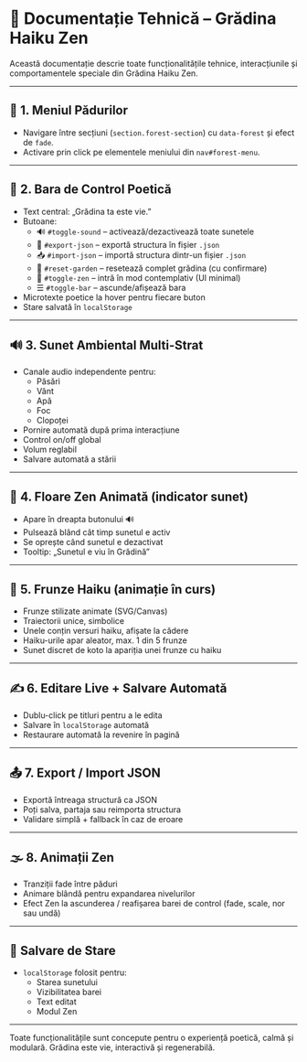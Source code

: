# 📘 Documentație Tehnică – Grădina Haiku Zen

Această documentație descrie toate funcționalitățile tehnice, interacțiunile și comportamentele speciale din Grădina Haiku Zen.

---

## 🌿 1. Meniul Pădurilor
- Navigare între secțiuni (`section.forest-section`) cu `data-forest` și efect de `fade`.
- Activare prin click pe elementele meniului din `nav#forest-menu`.

---

## 🍃 2. Bara de Control Poetică
- Text central: „Grădina ta este vie.”
- Butoane:
  - 🔊 `#toggle-sound` – activează/dezactivează toate sunetele
  - 💾 `#export-json` – exportă structura în fișier `.json`
  - 📥 `#import-json` – importă structura dintr-un fișier `.json`
  - 🔄 `#reset-garden` – resetează complet grădina (cu confirmare)
  - 🌌 `#toggle-zen` – intră în mod contemplativ (UI minimal)
  - ☰ `#toggle-bar` – ascunde/afișează bara
- Microtexte poetice la hover pentru fiecare buton
- Stare salvată în `localStorage`

---

## 🔊 3. Sunet Ambiental Multi-Strat
- Canale audio independente pentru:
  - Păsări
  - Vânt
  - Apă
  - Foc
  - Clopoței
- Pornire automată după prima interacțiune
- Control on/off global
- Volum reglabil
- Salvare automată a stării

---

## 🌼 4. Floare Zen Animată (indicator sunet)
- Apare în dreapta butonului 🔊
- Pulsează blând cât timp sunetul e activ
- Se oprește când sunetul e dezactivat
- Tooltip: „Sunetul e viu în Grădină”

---

## 🍂 5. Frunze Haiku (animație în curs)
- Frunze stilizate animate (SVG/Canvas)
- Traiectorii unice, simbolice
- Unele conțin versuri haiku, afișate la cădere
- Haiku-urile apar aleator, max. 1 din 5 frunze
- Sunet discret de koto la apariția unei frunze cu haiku

---

## ✍️ 6. Editare Live + Salvare Automată
- Dublu-click pe titluri pentru a le edita
- Salvare în `localStorage` automată
- Restaurare automată la revenire în pagină

---

## 📤 7. Export / Import JSON
- Exportă întreaga structură ca JSON
- Poți salva, partaja sau reimporta structura
- Validare simplă + fallback în caz de eroare

---

## 🌫️ 8. Animații Zen
- Tranziții fade între păduri
- Animare blândă pentru expandarea nivelurilor
- Efect Zen la ascunderea / reafișarea barei de control (fade, scale, nor sau undă)

---

## 🧠 Salvare de Stare
- `localStorage` folosit pentru:
  - Starea sunetului
  - Vizibilitatea barei
  - Text editat
  - Modul Zen

---

Toate funcționalitățile sunt concepute pentru o experiență poetică, calmă și modulară. Grădina este vie, interactivă și regenerabilă.